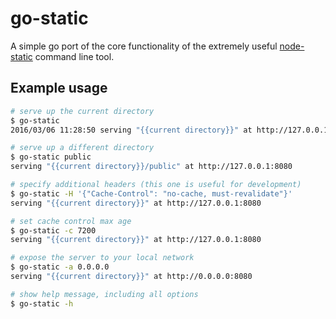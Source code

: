 # go-static

A simple go port of the core functionality of the extremely useful [node-static](https://github.com/cloudhead/node-static) command line tool.

## Example usage

```sh
# serve up the current directory
$ go-static
2016/03/06 11:28:50 serving "{{current directory}}" at http://127.0.0.1:8080

# serve up a different directory
$ go-static public
serving "{{current directory}}/public" at http://127.0.0.1:8080

# specify additional headers (this one is useful for development)
$ go-static -H '{"Cache-Control": "no-cache, must-revalidate"}'
serving "{{current directory}}" at http://127.0.0.1:8080

# set cache control max age
$ go-static -c 7200
serving "{{current directory}}" at http://127.0.0.1:8080

# expose the server to your local network
$ go-static -a 0.0.0.0
serving "{{current directory}}" at http://0.0.0.0:8080

# show help message, including all options
$ go-static -h
```
